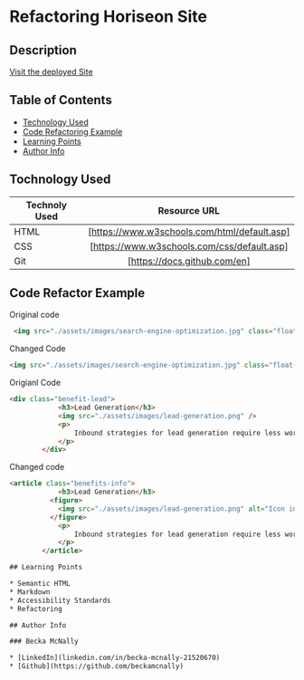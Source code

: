 # Refactoring Horiseon Site



## Description

[Visit the deployed Site](https://beckamcnally.github.io/refactoring-Horiseon-site/)

## Table of Contents

* [Technology Used](#technology-used)
* [Code Refactoring Example](code-refactoring-example)
* [Learning Points](learning-points)
* [Author Info](author-info)

## Tochnology Used

| Technoly Used     | Resource URL      |
| -------- |:---------:|
| HTML  | [https://www.w3schools.com/html/default.asp]
| CSS   | [https://www.w3schools.com/css/default.asp]
| Git   | [https://docs.github.com/en]

## Code Refactor Example

Original code
```html
 <img src="./assets/images/search-engine-optimization.jpg" class="float-left" />
```
Changed Code
```html
<img src="./assets/images/search-engine-optimization.jpg" class="float-left" alt="image of a computer work area with a note book, cup of coffee, cup of pens, and a magnifying glass on a laptop"/>
```


Origianl Code 
```html
<div class="benefit-lead">
            <h3>Lead Generation</h3>
            <img src="./assets/images/lead-generation.png" />
            <p>
                Inbound strategies for lead generation require less work for your business, bringing customers directly to your website.
            </p>
        </div>
```
Changed code
```html
<article class="benefits-info">
            <h3>Lead Generation</h3>
          <figure> 
            <img src="./assets/images/lead-generation.png" alt="Icon in the shape of a light buld. Starting at the top it has the top half of a sun, then narrows with an arrow pointing to a dallar sign." />
          </figure>  
            <p>
                Inbound strategies for lead generation require less work for your business, bringing customers directly to your website.
            </p>
        </article>

## Learning Points

* Semantic HTML 
* Markdown
* Accessibility Standards 
* Refactoring

## Author Info 

### Becka McNally

* [LinkedIn](linkedin.com/in/becka-mcnally-21520670)
* [Github](https://github.com/beckamcnally)
